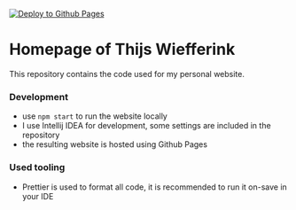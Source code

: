 [![Deploy to Github Pages](https://github.com/NLthijs48/NLthijs48.github.io/actions/workflows/deploy.yml/badge.svg)](https://github.com/NLthijs48/NLthijs48.github.io/actions/workflows/deploy.yml)

# Homepage of Thijs Wiefferink

This repository contains the code used for my personal website.

### Development

-   use `npm start` to run the website locally
-   I use Intellij IDEA for development, some settings are included in the repository
-   the resulting website is hosted using Github Pages

### Used tooling

-   Prettier is used to format all code, it is recommended to run it on-save in your IDE

